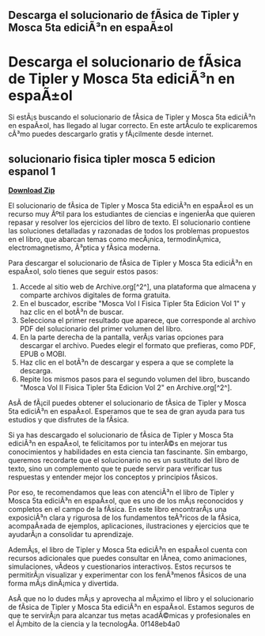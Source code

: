 ## Descarga el solucionario de fÃ­sica de Tipler y Mosca 5ta ediciÃ³n en espaÃ±ol

  
# Descarga el solucionario de fÃ­sica de Tipler y Mosca 5ta ediciÃ³n en espaÃ±ol
 
Si estÃ¡s buscando el solucionario de fÃ­sica de Tipler y Mosca 5ta ediciÃ³n en espaÃ±ol, has llegado al lugar correcto. En este artÃ­culo te explicaremos cÃ³mo puedes descargarlo gratis y fÃ¡cilmente desde internet.
 
## solucionario fisica tipler mosca 5 edicion espanol 1


[**Download Zip**](https://www.google.com/url?q=https%3A%2F%2Fshoxet.com%2F2tK9Sv&sa=D&sntz=1&usg=AOvVaw038tUAgRGxIrWrlz2TZzUW)

 
El solucionario de fÃ­sica de Tipler y Mosca 5ta ediciÃ³n en espaÃ±ol es un recurso muy Ãºtil para los estudiantes de ciencias e ingenierÃ­a que quieren repasar y resolver los ejercicios del libro de texto. El solucionario contiene las soluciones detalladas y razonadas de todos los problemas propuestos en el libro, que abarcan temas como mecÃ¡nica, termodinÃ¡mica, electromagnetismo, Ã³ptica y fÃ­sica moderna.
 
Para descargar el solucionario de fÃ­sica de Tipler y Mosca 5ta ediciÃ³n en espaÃ±ol, solo tienes que seguir estos pasos:
 
1. Accede al sitio web de Archive.org[^2^], una plataforma que almacena y comparte archivos digitales de forma gratuita.
2. En el buscador, escribe "Mosca Vol I Fisica Tipler 5ta Edicion Vol 1" y haz clic en el botÃ³n de buscar.
3. Selecciona el primer resultado que aparece, que corresponde al archivo PDF del solucionario del primer volumen del libro.
4. En la parte derecha de la pantalla, verÃ¡s varias opciones para descargar el archivo. Puedes elegir el formato que prefieras, como PDF, EPUB o MOBI.
5. Haz clic en el botÃ³n de descargar y espera a que se complete la descarga.
6. Repite los mismos pasos para el segundo volumen del libro, buscando "Mosca Vol II Fisica Tipler 5ta Edicion Vol 2" en Archive.org[^2^].

AsÃ­ de fÃ¡cil puedes obtener el solucionario de fÃ­sica de Tipler y Mosca 5ta ediciÃ³n en espaÃ±ol. Esperamos que te sea de gran ayuda para tus estudios y que disfrutes de la fÃ­sica.

Si ya has descargado el solucionario de fÃ­sica de Tipler y Mosca 5ta ediciÃ³n en espaÃ±ol, te felicitamos por tu interÃ©s en mejorar tus conocimientos y habilidades en esta ciencia tan fascinante. Sin embargo, queremos recordarte que el solucionario no es un sustituto del libro de texto, sino un complemento que te puede servir para verificar tus respuestas y entender mejor los conceptos y principios fÃ­sicos.
 
Por eso, te recomendamos que leas con atenciÃ³n el libro de Tipler y Mosca 5ta ediciÃ³n en espaÃ±ol, que es uno de los mÃ¡s reconocidos y completos en el campo de la fÃ­sica. En este libro encontrarÃ¡s una exposiciÃ³n clara y rigurosa de los fundamentos teÃ³ricos de la fÃ­sica, acompaÃ±ada de ejemplos, aplicaciones, ilustraciones y ejercicios que te ayudarÃ¡n a consolidar tu aprendizaje.
 
AdemÃ¡s, el libro de Tipler y Mosca 5ta ediciÃ³n en espaÃ±ol cuenta con recursos adicionales que puedes consultar en lÃ­nea, como animaciones, simulaciones, vÃ­deos y cuestionarios interactivos. Estos recursos te permitirÃ¡n visualizar y experimentar con los fenÃ³menos fÃ­sicos de una forma mÃ¡s dinÃ¡mica y divertida.
 
AsÃ­ que no lo dudes mÃ¡s y aprovecha al mÃ¡ximo el libro y el solucionario de fÃ­sica de Tipler y Mosca 5ta ediciÃ³n en espaÃ±ol. Estamos seguros de que te servirÃ¡n para alcanzar tus metas acadÃ©micas y profesionales en el Ã¡mbito de la ciencia y la tecnologÃ­a.
 0f148eb4a0

